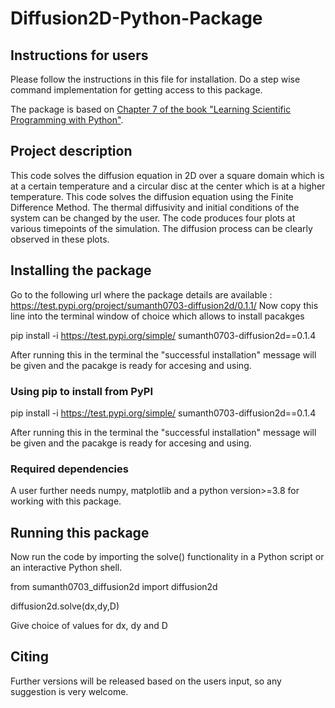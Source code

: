 # Diffusion2D-Python-Package

## Instructions for users

Please follow the instructions in this file for installation. Do a step wise command implementation for getting access to this package.

The package is based on [Chapter 7 of the book "Learning Scientific Programming with Python"](https://scipython.com/book/chapter-7-matplotlib/examples/the-two-dimensional-diffusion-equation/).

## Project description
This code solves the diffusion equation in 2D over a square domain which is at 
a certain temperature and a circular disc at the center which is at a higher 
temperature. This code solves the diffusion equation using the 
Finite Difference Method. The thermal diffusivity and initial conditions of the
system can be changed by the user. The code produces four plots at various 
timepoints of the simulation. The diffusion process can be clearly observed in 
these plots.

## Installing the package
Go to the following url where the package details are available : https://test.pypi.org/project/sumanth0703-diffusion2d/0.1.1/
Now copy this line into the terminal window of choice which allows to install pacakges

pip install -i https://test.pypi.org/simple/ sumanth0703-diffusion2d==0.1.4

After running this in the terminal the "successful installation" message will be given and the pacakge is ready for accesing and using.

### Using pip to install from PyPI
pip install -i https://test.pypi.org/simple/ sumanth0703-diffusion2d==0.1.4

After running this in the terminal the "successful installation" message will be given and the pacakge is ready for accesing and using.

### Required dependencies
A user further needs numpy, matplotlib and a python version>=3.8 for working with this package.

## Running this package
Now  run the code by importing the solve() functionality in a Python script or an interactive Python shell.

from sumanth0703_diffusion2d import diffusion2d

diffusion2d.solve(dx,dy,D)

Give choice of values for dx, dy and D

## Citing

Further versions will be released based on the users input, so any suggestion is very welcome.